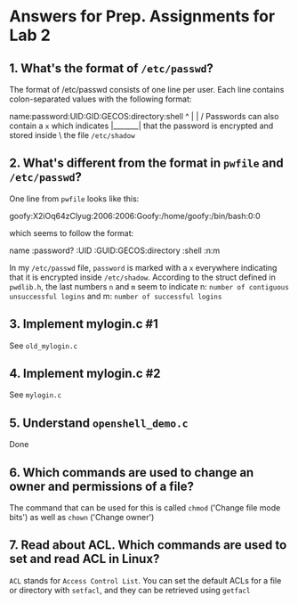# Answers for Prep. Assignments for Lab 2

## 1. What's the format of `/etc/passwd`?
The format of /etc/passwd consists of one line per user.
Each line contains colon-separated values with the following format:
  
  name:password:UID:GID:GECOS:directory:shell
      ^
      | 
      |       / Passwords can also contain a `x` which indicates
      |_______| that the password is encrypted and stored inside
              \ the file `/etc/shadow`

## 2. What's different from the format in `pwfile` and `/etc/passwd`?
One line from `pwfile` looks like this:

  goofy:X2iOq64zClyug:2006:2006:Goofy:/home/goofy:/bin/bash:0:0

which seems to follow the format:

  name :password?    :UID :GUID:GECOS:directory  :shell    :n:m

In my `/etc/passwd` file, `password` is marked with a `x` everywhere
indicating that it is encrypted inside `/etc/shadow`. According to the
struct defined in `pwdlib.h`, the last numbers `n` and `m` seem to indicate
n: `number of contiguous unsuccessful logins` and m: `number of successful logins`

## 3. Implement mylogin.c #1
See `old_mylogin.c`

## 4. Implement mylogin.c #2
See `mylogin.c`

## 5. Understand `openshell_demo.c`
Done

## 6. Which commands are used to change an owner and permissions of a file?
The command that can be used for this is called `chmod` ('Change file mode bits')
as well as `chown` ('Change owner')

## 7. Read about ACL. Which commands are used to set and read ACL in Linux?
`ACL` stands for `Access Control List`. You can set the default ACLs for a file or directory
with `setfacl`, and they can be retrieved using `getfacl`
